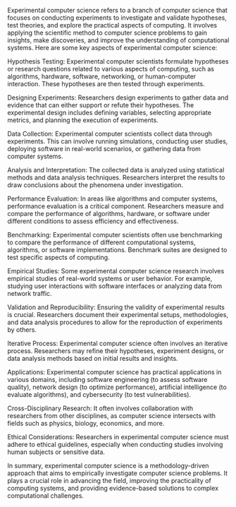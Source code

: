 
Experimental computer science refers to a branch of computer science that focuses on conducting experiments to investigate and validate hypotheses, test theories, and explore the practical aspects of computing. It involves applying the scientific method to computer science problems to gain insights, make discoveries, and improve the understanding of computational systems. Here are some key aspects of experimental computer science:

Hypothesis Testing: Experimental computer scientists formulate hypotheses or research questions related to various aspects of computing, such as algorithms, hardware, software, networking, or human-computer interaction. These hypotheses are then tested through experiments.

Designing Experiments: Researchers design experiments to gather data and evidence that can either support or refute their hypotheses. The experimental design includes defining variables, selecting appropriate metrics, and planning the execution of experiments.

Data Collection: Experimental computer scientists collect data through experiments. This can involve running simulations, conducting user studies, deploying software in real-world scenarios, or gathering data from computer systems.

Analysis and Interpretation: The collected data is analyzed using statistical methods and data analysis techniques. Researchers interpret the results to draw conclusions about the phenomena under investigation.

Performance Evaluation: In areas like algorithms and computer systems, performance evaluation is a critical component. Researchers measure and compare the performance of algorithms, hardware, or software under different conditions to assess efficiency and effectiveness.

Benchmarking: Experimental computer scientists often use benchmarking to compare the performance of different computational systems, algorithms, or software implementations. Benchmark suites are designed to test specific aspects of computing.

Empirical Studies: Some experimental computer science research involves empirical studies of real-world systems or user behavior. For example, studying user interactions with software interfaces or analyzing data from network traffic.

Validation and Reproducibility: Ensuring the validity of experimental results is crucial. Researchers document their experimental setups, methodologies, and data analysis procedures to allow for the reproduction of experiments by others.

Iterative Process: Experimental computer science often involves an iterative process. Researchers may refine their hypotheses, experiment designs, or data analysis methods based on initial results and insights.

Applications: Experimental computer science has practical applications in various domains, including software engineering (to assess software quality), network design (to optimize performance), artificial intelligence (to evaluate algorithms), and cybersecurity (to test vulnerabilities).

Cross-Disciplinary Research: It often involves collaboration with researchers from other disciplines, as computer science intersects with fields such as physics, biology, economics, and more.

Ethical Considerations: Researchers in experimental computer science must adhere to ethical guidelines, especially when conducting studies involving human subjects or sensitive data.

In summary, experimental computer science is a methodology-driven approach that aims to empirically investigate computer science problems. It plays a crucial role in advancing the field, improving the practicality of computing systems, and providing evidence-based solutions to complex computational challenges.





